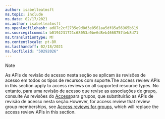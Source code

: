 ```yaml
---
author: isabelleatmsft
ms.topic: include
ms.date: 02/17/2021
ms.author: isabelleatmsft
ms.openlocfilehash: ad87c2cf2735e9d8d3e8561aa5df85a56965b619
ms.sourcegitcommit: b0194231721c68053a0be6d8eb46687574eb8d71
ms.translationtype: MT
ms.contentlocale: pt-BR
ms.lasthandoff: 02/18/2021
ms.locfileid: "50292026"
---
```

<!-- markdownlint-disable MD041-->

>[!NOTE]
><span data-ttu-id="cff20-101">As APIs de revisão de acesso nesta seção se aplicam às revisões de acesso em todos os tipos de recursos com suporte.</span><span class="sxs-lookup"><span data-stu-id="cff20-101">The access review APIs in this section apply to access reviews on all supported resource types.</span></span> <span data-ttu-id="cff20-102">No entanto, para uma revisão de acesso que revise as associações de grupo, consulte As revisões do [Access](accessreviewsv2-root.md)para grupos, que substituirão as APIs de revisão de acesso nesta seção.</span><span class="sxs-lookup"><span data-stu-id="cff20-102">However, for access review that review group memberships, see [Access reviews for groups](accessreviewsv2-root.md), which will replace the access review APIs in this section.</span></span>
